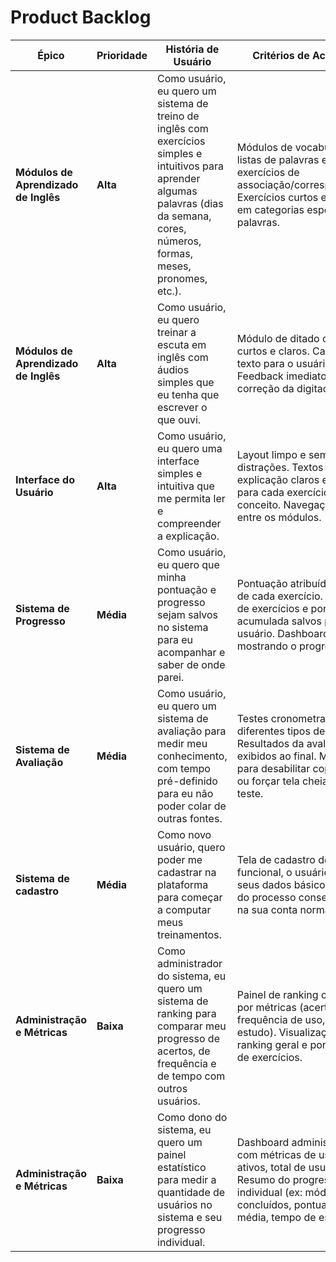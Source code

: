 # Product Backlog

| Épico | Prioridade | História de Usuário | Critérios de Aceitação |
|---|---|---|---|
| **Módulos de Aprendizado de Inglês** | **Alta** | Como usuário, eu quero um sistema de treino de inglês com exercícios simples e intuitivos para aprender algumas palavras (dias da semana, cores, números, formas, meses, pronomes, etc.). | Módulos de vocabulário com listas de palavras e exercícios de associação/correspondência. Exercícios curtos e focados em categorias específicas de palavras. |
| **Módulos de Aprendizado de Inglês** | **Alta** | Como usuário, eu quero treinar a escuta em inglês com áudios simples que eu tenha que escrever o que ouvi. | Módulo de ditado com áudios curtos e claros. Campo de texto para o usuário digitar. Feedback imediato sobre a correção da digitação. |
| **Interface do Usuário** | **Alta** | Como usuário, eu quero uma interface simples e intuitiva que me permita ler e compreender a explicação. | Layout limpo e sem distrações. Textos de explicação claros e concisos para cada exercício ou conceito. Navegação fácil entre os módulos. |
| **Sistema de Progresso** | **Média** | Como usuário, eu quero que minha pontuação e progresso sejam salvos no sistema para eu acompanhar e saber de onde parei. | Pontuação atribuída ao final de cada exercício. Histórico de exercícios e pontuação acumulada salvos por usuário. Dashboard pessoal mostrando o progresso. |
| **Sistema de Avaliação** | **Média** | Como usuário, eu quero um sistema de avaliação para medir meu conhecimento, com tempo pré-definido para eu não poder colar de outras fontes. | Testes cronometrados com diferentes tipos de questões. Resultados da avaliação exibidos ao final. Mecanismo para desabilitar copiar/colar ou forçar tela cheia durante o teste. |
| **Sistema de cadastro** | **Média** | Como novo usuário, quero poder me cadastrar na plataforma para começar a computar meus treinamentos. | Tela de cadastro de usuário funcional, o usuário insere seus dados básicos e ao final do processo consegue logar na sua conta normalmente |
| **Administração e Métricas** | **Baixa** | Como administrador do sistema, eu quero um sistema de ranking para comparar meu progresso de acertos, de frequência e de tempo com outros usuários. | Painel de ranking com filtros por métricas (acertos, frequência de uso, tempo de estudo). Visualização do ranking geral e por categoria de exercícios. |
| **Administração e Métricas** | **Baixa** | Como dono do sistema, eu quero um painel estatístico para medir a quantidade de usuários no sistema e seu progresso individual. | Dashboard administrativo com métricas de usuários ativos, total de usuários. Resumo do progresso individual (ex: módulos concluídos, pontuação média, tempo de estudo). |